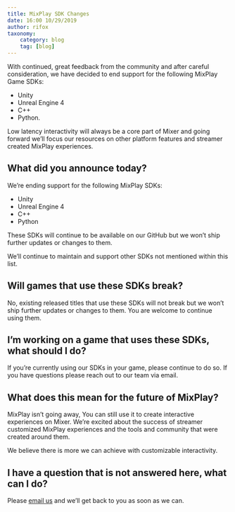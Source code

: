 ```yaml
---
title: MixPlay SDK Changes
date: 16:00 10/29/2019
author: rifox
taxonomy:
    category: blog
    tag: [blog]
---
```


With continued, great feedback from the community and after careful consideration, we have decided to end support for  the following MixPlay Game SDKs:
- Unity
- Unreal Engine 4
- C++
- Python.

Low latency interactivity will always be a core part of Mixer and going forward we’ll focus our resources on other platform features  and streamer created MixPlay experiences.

## What did you announce today?
We’re ending support for  the following MixPlay SDKs:
 - Unity
 - Unreal Engine 4
 - C++
- Python

These SDKs will continue to be available on our GitHub but we won’t ship further updates or changes to them.

We’ll continue to maintain and support other SDKs not mentioned within this list.

## Will games that use these SDKs break?
No, existing released titles that use these SDKs will not break but we won’t ship further updates or changes to them. You are welcome to continue using them.

## I’m working on a game that uses these SDKs, what should I do?
If you’re currently using our SDKs in your game, please continue to do so. If you have questions please reach out to our team via email.

## What does this mean for the future of MixPlay?
MixPlay isn’t going away, You can still use it to create interactive experiences on Mixer. We’re excited about the success of streamer customized MixPlay experiences and the tools and community that were created around them.

We believe there is more we can achieve with customizable interactivity.

## I have a question that is not answered here, what can I do?
Please [email us](mailto:mixerdevinfo@microsoft.com) and we’ll get back to you as soon as we can.
